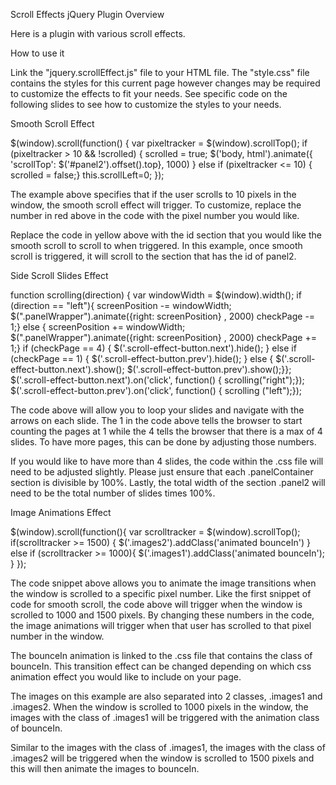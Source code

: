 Scroll Effects jQuery Plugin
Overview

Here is a plugin with various scroll effects.

How to use it

Link the "jquery.scrollEffect.js" file to your HTML file.
The "style.css" file contains the styles for this current page however changes may be required to customize the effects to fit your needs.
See specific code on the following slides to see how to customize the styles to your needs.

Smooth Scroll Effect
						
$(window).scroll(function() {
	var pixeltracker = $(window).scrollTop();
	if (pixeltracker > 10 && !scrolled) {
		scrolled = true;
	$('body, html').animate({
		'scrollTop': $('#panel2').offset().top}, 1000)
	} else if (pixeltracker <= 10) {
		scrolled = false;}
	this.scrollLeft=0;
});

The example above specifies that if the user scrolls to 10 pixels in the window, the smooth scroll effect will trigger. To customize, replace the number in red above in the code with the pixel number you would like.

Replace the code in yellow above with the id section that you would like the smooth scroll to scroll to when triggered. In this example, once smooth scroll is triggered, it will scroll to the section that has the id of panel2.

Side Scroll Slides Effect

function scrolling(direction) {
    var windowWidth = $(window).width();
    if (direction == "left"){
    screenPosition -= windowWidth;
    $(".panelWrapper").animate({right: screenPosition} , 2000)
    checkPage -= 1;} else {
    screenPosition += windowWidth;
    $(".panelWrapper").animate({right: screenPosition} , 2000)
    checkPage += 1;}
if (checkPage == 4) {
    $('.scroll-effect-button.next').hide();
} else if (checkPage == 1) {
    $('.scroll-effect-button.prev').hide();
} else {
    $('.scroll-effect-button.next').show();
    $('.scroll-effect-button.prev').show();}};
$('.scroll-effect-button.next').on('click', function() {
	scrolling("right");});
$('.scroll-effect-button.prev').on('click', function() {
	scrolling ("left");});

The code above will allow you to loop your slides and navigate with the arrows on each slide. The 1 in the code above tells the browser to start counting the pages at 1 while the 4 tells the browser that there is a max of 4 slides. To have more pages, this can be done by adjusting those numbers.

If you would like to have more than 4 slides, the code within the .css file will need to be adjusted slightly. Please just ensure that each .panelContainer section is divisible by 100%. Lastly, the total width of the section .panel2 will need to be the total number of slides times 100%.

Image Animations Effect

$(window).scroll(function(){
    var scrolltracker = $(window).scrollTop();
    if(scrolltracker >= 1500) {
      $('.images2').addClass('animated bounceIn')
    } else if (scrolltracker >= 1000){
      $('.images1').addClass('animated bounceIn');
    }
});

The code snippet above allows you to animate the image transitions when the window is scrolled to a specific pixel number. Like the first snippet of code for smooth scroll, the code above will trigger when the window is scrolled to 1000 and 1500 pixels. By changing these numbers in the code, the image animations will trigger when that user has scrolled to that pixel number in the window.

The bounceIn animation is linked to the .css file that contains the class of bounceIn. This transition effect can be changed depending on which css animation effect you would like to include on your page.

The images on this example are also separated into 2 classes, .images1 and .images2. When the window is scrolled to 1000 pixels in the window, the images with the class of .images1 will be triggered with the animation class of bounceIn.

Similar to the images with the class of .images1, the images with the class of .images2 will be triggered when the window is scrolled to 1500 pixels and this will then animate the images to bounceIn.
